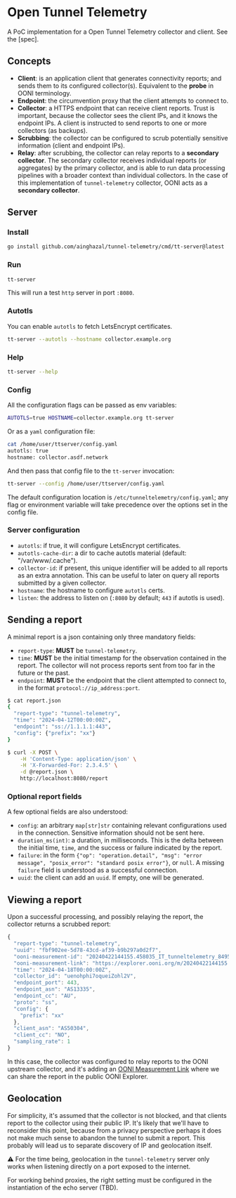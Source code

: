 # Open Tunnel Telemetry

A PoC implementation for a Open Tunnel Telemetry collector and client. See the [spec].

## Concepts

* **Client**: is an application client that generates connectivity reports; and sends them to its configured collector(s). Equivalent to the **probe** in OONI terminology.
* **Endpoint**: the circumvention proxy that the client attempts to connect to.
* **Collector**: a HTTPS endpoint that can receive client reports. Trust is important, because the collector sees the client IPs, and it knows the endpoint IPs. A client is instructed to send reports to one or more collectors (as backups).
* **Scrubbing**: the collector can be configured to scrub potentially sensitive information (client and endpoint IPs).
* **Relay**: after scrubbing, the collector can relay reports to a **secondary collector**. The secondary collector receives individual reports (or aggregates) by the primary collector, and is able to run data processing pipelines with a broader context than individual collectors. In the case of this implementation of `tunnel-telemetry` collector, OONI acts as a **secondary collector**.

## Server


### Install

```bash
go install github.com/ainghazal/tunnel-telemetry/cmd/tt-server@latest
```

### Run

```bash
tt-server
```

This will run a test `http` server in port `:8080`.

### Autotls

You can enable `autotls` to fetch LetsEncrypt certificates.

```bash
tt-server --autotls --hostname collector.example.org
```

### Help

```bash
tt-server --help
```

### Config

All the configuration flags can be passed as env variables:

```bash
AUTOTLS=true HOSTNAME=collector.example.org tt-server
```

Or as a `yaml` configuration file:


```bash
cat /home/user/ttserver/config.yaml
autotls: true
hostname: collector.asdf.network
```

And then pass that config file to the `tt-server` invocation:

```bash
tt-server --config /home/user/ttserver/config.yaml
```

The default configuration location is `/etc/tunneltelemetry/config.yaml`; any flag or environment variable will take precedence over the options set in the config file.


### Server configuration 

* `autotls`: if true, it will configure LetsEncrypt certificates.
* `autotls-cache-dir`: a dir to cache autotls material (default: "/var/www/.cache").
* `collector-id`: if present, this unique identifier will be added to all reports as an extra annotation. This can be useful to later on query all reports submitted by a given collector.
* `hostname`: the hostname to configure `autotls` certs.
* `listen`: the address to listen on (`:8080` by default; `443` if autotls is used).


## Sending a report

A minimal report is a json containing only three mandatory fields:

* `report-type`: **MUST** be `tunnel-telemetry`.
* `time`: **MUST** be the initial timestamp for the observation contained in the report. The collector will not process reports sent from too far in the future or the past.
* `endpoint`: **MUST** be the endpoint that the client attempted to connect to, in the format `protocol://ip_address:port`.

```bash
$ cat report.json
{
  "report-type": "tunnel-telemetry",
  "time": "2024-04-12T00:00:00Z",
  "endpoint": "ss://1.1.1.1:443",
  "config": {"prefix": "xx"}
}

$ curl -X POST \
    -H 'Content-Type: application/json' \
    -H 'X-Forwarded-For: 2.3.4.5' \
    -d @report.json \
    http://localhost:8080/report
```

### Optional report fields

A few optional fields are also understood:

* `config`: an arbitrary `map[str]str` containing relevant configurations used in the connection. Sensitive information should not be sent here.
* `duration_ms(int)`: a duration, in  milliseconds. This is the delta between the initial time, `time`, and the success or failure indicated by the report.
* `failure`: in the form `{"op": "operation.detail", "msg": "error message", "posix_error": "standard posix error"}`, or `null`. A missing `failure` field is understood as a successful connection.
* `uuid`: the client can add an `uuid`. If empty, one will be generated.


## Viewing a report

Upon a successful processing, and possibly relaying the report, the collector returns a scrubbed report:

```JavaScript
{
  "report-type": "tunnel-telemetry",
  "uuid": "fbf902ee-5d78-43cd-af39-b9b297a0d2f7",
  "ooni-measurement-id": "20240422144155.458035_IT_tunneltelemetry_84954cf1a5baeb91",
  "ooni-measurement-link": "https://explorer.ooni.org/m/20240422144155.458035_IT_tunneltelemetry_84954cf1a5baeb91",
  "time": "2024-04-18T00:00:00Z",
  "collector_id": "uenohphi7oqueiZohl2V",
  "endpoint_port": 443,
  "endpoint_asn": "AS13335",
  "endpoint_cc": "AU",
  "proto": "ss",
  "config": {
    "prefix": "xx"
  },
  "client_asn": "AS50304",
  "client_cc": "NO",
  "sampling_rate": 1
}
```

In this case, the collector was configured to relay reports to the OONI
upstream collector, and it's adding an
[OONI Measurement Link](https://explorer.ooni.org/m/20240422144155.458035_IT_tunneltelemetry_84954cf1a5baeb91)
where we can share the report in the public OONI Explorer.


## Geolocation

For simplicity, it's assumed that the collector is not blocked, and that
clients report to the collector using their public IP.  It's likely that we'll have 
to reconsider this point, because from a privacy perspective perhaps it does not
make much sense to abandon the tunnel to submit a report. This probably will lead us 
to separate discovery of IP and geolocation itself.

⚠️ For the time being, geolocation in the `tunnel-telemetry` server only works when listening directly on a port exposed to the internet.

For working behind proxies, the right setting must be configured in the instantiation of the echo server (TBD).

